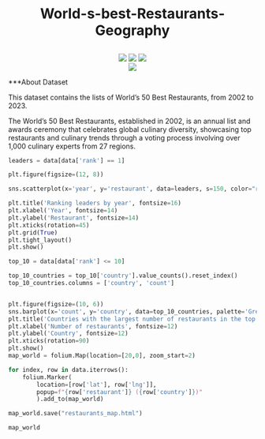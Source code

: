 
<div align="center">
      <H1> World-s-best-Restaurants-Geography</H1>
<H2>
</H2>  
     </div>

<body>
<p align="center">
  <a href="mailto:arifmiahcse952@gmail.com"><img src="https://img.shields.io/badge/Email-arifmiah%40gmail.com-blue?style=flat-square&logo=gmail"></a>
  <a href="https://github.com/Arif-miad"><img src="https://img.shields.io/badge/GitHub-%40ArifMiah-lightgrey?style=flat-square&logo=github"></a>
  <a href="https://www.linkedin.com/in/arif-miah-8751bb217/"><img src="https://img.shields.io/badge/LinkedIn-Arif%20Miah-blue?style=flat-square&logo=linkedin"></a>

 
  
  <br>
  <img src="https://img.shields.io/badge/Phone-%2B8801998246254-green?style=flat-square&logo=whatsapp">
  
</p>

***About Dataset



This dataset contains the lists of World’s 50 Best Restaurants, from 2002 to 2023.

The World’s 50 Best Restaurants, established in 2002, is an annual list and awards ceremony that celebrates global culinary diversity, showcasing top restaurants and culinary trends through a voting process involving over 1,000 culinary experts from 27 regions.


```python
leaders = data[data['rank'] == 1]

plt.figure(figsize=(12, 8))

sns.scatterplot(x='year', y='restaurant', data=leaders, s=150, color="red")

plt.title('Ranking leaders by year', fontsize=16)
plt.xlabel('Year', fontsize=14)
plt.ylabel('Restaurant', fontsize=14)
plt.xticks(rotation=45)
plt.grid(True)
plt.tight_layout()
plt.show()

top_10 = data[data['rank'] <= 10]

top_10_countries = top_10['country'].value_counts().reset_index()
top_10_countries.columns = ['country', 'count']


plt.figure(figsize=(10, 6))
sns.barplot(x='count', y='country', data=top_10_countries, palette='Greens_d')
plt.title('Countries with the largest number of restaurants in the top 10', fontsize=14)
plt.xlabel('Number of restaurants', fontsize=12)
plt.ylabel('Country', fontsize=12)
plt.xticks(rotation=90)
plt.show()
map_world = folium.Map(location=[20,0], zoom_start=2)

for index, row in data.iterrows():
    folium.Marker(
        location=[row['lat'], row['lng']],
        popup=f"{row['restaurant']} ({row['country']})"
        ).add_to(map_world)

map_world.save("restaurants_map.html")

map_world
```
